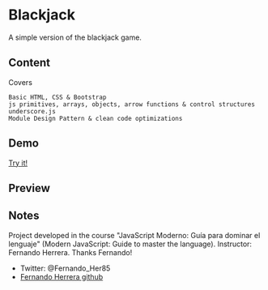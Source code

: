 # Blackjack
A simple version of the blackjack game.
## Content
Covers
```
Basic HTML, CSS & Bootstrap
js primitives, arrays, objects, arrow functions & control structures
underscore.js
Module Design Pattern & clean code optimizations
```
## Demo
[Try it!](https://pabloadbes.github.io/blackjack/)
## Preview

## Notes
Project developed in the course "JavaScript Moderno: Guía para dominar el lenguaje" (Modern JavaScript: Guide to master the language). 
Instructor: Fernando Herrera. Thanks Fernando! 
- Twitter: @Fernando_Her85 
- [Fernando Herrera github](https://github.com/Klerith) 

